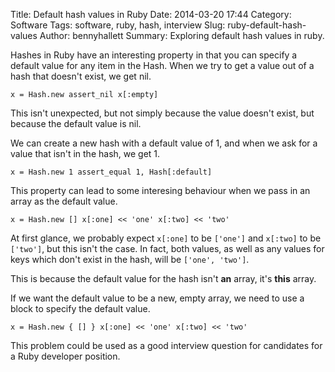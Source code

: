 Title: Default hash values in Ruby
Date: 2014-03-20 17:44
Category: Software
Tags: software, ruby, hash, interview
Slug: ruby-default-hash-values
Author: bennyhallett
Summary: Exploring default hash values in ruby.

Hashes in Ruby have an interesting property in that you can specify a default value for any item in the Hash. When we try to get a value out of a hash that doesn't exist, we get nil.

`x = Hash.new
assert_nil x[:empty]`

This isn't unexpected, but not simply because the value doesn't exist, but because the default value is nil.

We can create a new hash with a default value of 1, and when we ask for a value that isn't in the hash, we get 1.

`x = Hash.new 1
assert_equal 1, Hash[:default]`

This property can lead to some interesing behaviour when we pass in an array as the default value.

`x = Hash.new []
x[:one] << 'one'
x[:two] << 'two'`

At first glance, we probably expect `x[:one]` to be `['one']` and `x[:two]` to be `['two']`, but this isn't the case. In fact, both values, as well as any values for keys which don't exist in the hash, will be `['one', 'two']`.

This is because the default value for the hash isn't **an** array, it's **this** array.

If we want the default value to be a new, empty array, we need to use a block to specify the default value.

`x = Hash.new { [] }
x[:one] << 'one'
x[:two] << 'two'`

This problem could be used as a good interview question for candidates for a Ruby developer position.
